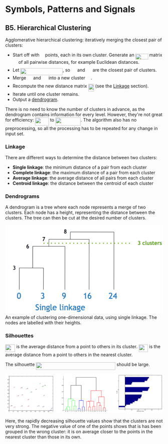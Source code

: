 # Symbols, Patterns and Signals

## B5. Hierarchical Clustering

Agglomerative hierarchical clustering: iteratively merging the closest pair of clusters:

- Start off with <img src="tex/55a049b8f161ae7cfeb0197d75aff967.svg?invert_in_darkmode&sanitize=true" align=middle width=10.189245000000009pt height=13.387440000000009pt/> points, each in its own cluster. Generate an <img src="tex/2be744f3276b5219af5f8dd5f793e02c.svg?invert_in_darkmode&sanitize=true" align=middle width=40.147305pt height=18.41036999999999pt/> matrix <img src="tex/78ec2b7008296ce0561cf83393cb746d.svg?invert_in_darkmode&sanitize=true" align=middle width=14.388495000000008pt height=21.697829999999996pt/> of all pairwise distances, for example Euclidean distances.
- Let <img src="tex/bb641b192184a764f15d07e57c69ac7c.svg?invert_in_darkmode&sanitize=true" align=middle width=134.84344499999997pt height=21.697829999999996pt/>, so <img src="tex/eb9d118bc54ee2366c55493ee8aabe04.svg?invert_in_darkmode&sanitize=true" align=middle width=14.950320000000008pt height=13.844159999999976pt/> and <img src="tex/6105f6b0adb44cb618b24d66255742da.svg?invert_in_darkmode&sanitize=true" align=middle width=16.403970000000008pt height=13.844159999999976pt/> are the closest pair of clusters.
- Merge <img src="tex/eb9d118bc54ee2366c55493ee8aabe04.svg?invert_in_darkmode&sanitize=true" align=middle width=14.950320000000008pt height=13.844159999999976pt/> and <img src="tex/6105f6b0adb44cb618b24d66255742da.svg?invert_in_darkmode&sanitize=true" align=middle width=16.403970000000008pt height=13.844159999999976pt/> into a new cluster <img src="tex/30ce1f0554130108252e74028d4c4ae1.svg?invert_in_darkmode&sanitize=true" align=middle width=14.089350000000007pt height=23.948430000000002pt/>.
- Recompute the new distance matrix <img src="tex/0e1538e015e88e0782ca754fc9e9959e.svg?invert_in_darkmode&sanitize=true" align=middle width=18.17854500000001pt height=23.948430000000002pt/> (see the [Linkage](#linkage) section).
- Iterate until one cluster remains.
- Output a [dendrogram](#dendrograms).

There is no need to know the number of clusters in advance, as the dendrogram contains information for every level. However, they're not great for efficiency: <img src="tex/a737d3668bdf58070d096a833e4dee33.svg?invert_in_darkmode&sanitize=true" align=middle width=43.892475000000005pt height=25.994100000000007pt/> to <img src="tex/02a611ccec884859ffca48621e9cf38b.svg?invert_in_darkmode&sanitize=true" align=middle width=80.471655pt height=25.994100000000007pt/>. The algorithm also has no preprocessing, so all the processing has to be repeated for any change in input set.

### Linkage

There are different ways to determine the distance between two clusters:

- **Single linkage**: the minimum distance of a pair from each cluster
- **Complete linkage**: the maximum distance of a pair from each cluster
- **Average linkage**: the average distance of all pairs from each cluster
- **Centroid linkage**: the distance between the centroid of each cluster

### Dendrograms

A dendrogram is a tree where each node represents a merge of two clusters. Each node has a height, representing the distance between the clusters. The tree can then be cut at the desired number of clusters.

![A dendrogram](B05-single-linkage-dendrogram.png)  
An example of clustering one-dimensional data, using single linkage. The nodes are labelled with their heights.

### Silhouettes

<img src="tex/0786a7b732d7242200d22552fe3630f1.svg?invert_in_darkmode&sanitize=true" align=middle width=31.19193000000001pt height=23.889689999999977pt/> is the average distance from a point to others in its cluster. <img src="tex/dfe1b1c707e7d2ffd71fdb37b9b32166.svg?invert_in_darkmode&sanitize=true" align=middle width=29.55760500000001pt height=23.889689999999977pt/> is the average distance from a point to others in the nearest cluster.

The silhouette <img src="tex/302165bc0ba8e7da0fed64171b167db8.svg?invert_in_darkmode&sanitize=true" align=middle width=253.30304999999998pt height=23.889689999999977pt/> should be large.

![Plots of 2D data, a dendrogram, and the silhouettes](B05-silhouette-plots.png)

Here, the rapidly decreasing silhouette values show that the clusters are not very strong. The negative value of one of the points shows that is has been grouped in the wrong cluster: it is on average closer to the points in the nearest cluster than those in its own.